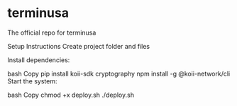 # terminusa
The official repo for terminusa


Setup Instructions
Create project folder and files

Install dependencies:

bash
Copy
pip install koii-sdk cryptography
npm install -g @koii-network/cli
Start the system:

bash
Copy
chmod +x deploy.sh
./deploy.sh
